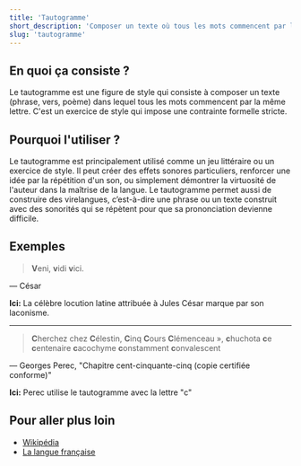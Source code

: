 ```yaml
---
title: 'Tautogramme'
short_description: 'Composer un texte où tous les mots commencent par la même lettre.'
slug: 'tautogramme'
---
```


## En quoi ça consiste ?

Le tautogramme est une figure de style qui consiste à composer un texte (phrase, vers, poème) dans lequel tous les mots commencent par la même lettre. C'est un exercice de style qui impose une contrainte formelle stricte.


## Pourquoi l'utiliser ?

Le tautogramme est principalement utilisé comme un jeu littéraire ou un exercice de style. Il peut créer des effets sonores particuliers, renforcer une idée par la répétition d'un son, ou simplement démontrer la virtuosité de l'auteur dans la maîtrise de la langue.
Le tautogramme permet aussi de construire des virelangues, c’est-à-dire une phrase ou un texte construit avec des sonorités qui se répètent pour que sa prononciation devienne difficile.

## Exemples

> **V**eni, **v**idi **v**ici.

— César

**Ici:** La célèbre locution latine attribuée à Jules César marque par son laconisme.

---

> **C**herchez chez **C**élestin, **C**inq **C**ours **C**lémenceau », **c**huchota **c**e **c**entenaire **c**acochyme **c**onstamment **c**onvalescent

— Georges Perec, "Chapitre cent-cinquante-cinq (copie certifiée conforme)"

**Ici:** Perec utilise le tautogramme avec la lettre "c"


## Pour aller plus loin

- [Wikipédia](https://fr.wikipedia.org/wiki/Tautogramme)
- [La langue française](https://www.lalanguefrancaise.com/linguistique/tautogramme-figure-de-style)
